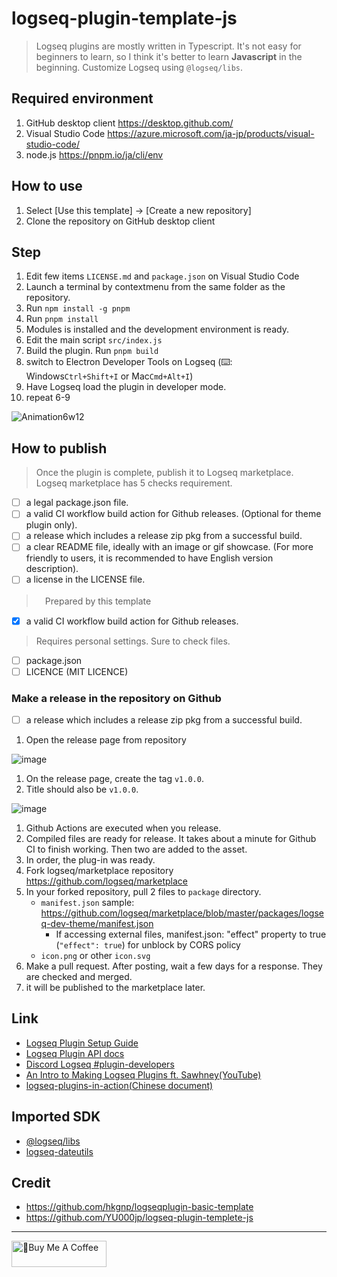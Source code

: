 # logseq-plugin-template-js

> Logseq plugins are mostly written in Typescript. It's not easy for beginners to learn, so I think it's better to learn **Javascript** in the beginning. Customize Logseq using `@logseq/libs`.

## Required environment

1. GitHub desktop client <https://desktop.github.com/>
1. Visual Studio Code <https://azure.microsoft.com/ja-jp/products/visual-studio-code/>
1. node.js <https://pnpm.io/ja/cli/env>

## How to use

1. Select [Use this template] → [Create a new repository]
1. Clone the repository on GitHub desktop client

## Step

1. Edit few items `LICENSE.md` and `package.json` on Visual Studio Code
1. Launch a terminal by contextmenu from the same folder as the repository.
1. Run `npm install -g pnpm`
1. Run `pnpm install`
1. Modules is installed and the development environment is ready.
1. Edit the main script `src/index.js`
1. Build the plugin. Run `pnpm build`
1. switch to Electron Developer Tools on Logseq (⌨️: Windows`Ctrl+Shift+I` or Mac`Cmd+Alt+I`)
1. Have Logseq load the plugin in developer mode.
1. repeat 6-9

![Animation6w12](https://user-images.githubusercontent.com/111847207/204119897-c237eabf-c538-4d24-ac72-c6735364119a.gif)

## How to publish

> Once the plugin is complete, publish it to Logseq marketplace. Logseq marketplace has 5 checks requirement.

- [ ] a legal package.json file.
- [ ] a valid CI workflow build action for Github releases. (Optional for theme plugin only).
- [ ] a release which includes a release zip pkg from a successful build.
- [ ] a clear README file, ideally with an image or gif showcase. (For more friendly to users, it is recommended to have English version description).
- [ ] a license in the LICENSE file.

>　Prepared by this template

- [x]  a valid CI workflow build action for Github releases.

> Requires personal settings. Sure to check files.

- [ ] package.json
- [ ] LICENCE (MIT LICENCE)

### Make a release in the repository on Github

- [ ]  a release which includes a release zip pkg from a successful build.

1. Open the release page from repository

![image](https://user-images.githubusercontent.com/111847207/206027638-99da2713-f674-4813-9644-a094a134479f.png)

1. On the release page, create the tag `v1.0.0`.
1. Title should also be `v1.0.0`.

![image](https://user-images.githubusercontent.com/111847207/206028567-02e0d6b0-f2ff-4a53-b471-97d534732d19.png)

1. Github Actions are executed when you release.
1. Compiled files are ready for release. It takes about a minute for Github CI to finish working. Then two are added to the asset.
1. In order, the plug-in was ready.
1. Fork logseq/marketplace repository <https://github.com/logseq/marketplace>
1. In your forked repository, pull  2 files to `package` directory.
   - `manifest.json` sample: <https://github.com/logseq/marketplace/blob/master/packages/logseq-dev-theme/manifest.json>
      - If accessing external files, manifest.json: "effect" property to true (`"effect": true`) for unblock by CORS policy
   - `icon.png` or other `icon.svg`
1. Make a pull request. After posting, wait a few days for a response. They are checked and merged.
1. it will be published to the marketplace later.

## Link

- [Logseq Plugin Setup Guide](https://gist.github.com/xyhp915/bb9f67f5b430ac0da2629d586a3e4d69)
- [Logseq Plugin API docs](https://plugins-doc.logseq.com/)
- [Discord Logseq #plugin-developers](https://discord.gg/rak7X2dXx9)
- [An Intro to Making Logseq Plugins ft. Sawhney(YouTube)](https://www.youtube.com/watch?v=57h7te3NvJg)
- [logseq-plugins-in-action(Chinese document)](https://correctroad.gitbook.io/logseq-plugins-in-action/)

## Imported SDK

- [@logseq/libs](https://logseq.github.io/plugins/)
- [logseq-dateutils](https://github.com/hkgnp/logseq-dateutils)

## Credit

- <https://github.com/hkgnp/logseqplugin-basic-template>
- <https://github.com/YU000jp/logseq-plugin-templete-js>

---

<a href="https://www.buymeacoffee.com/yu000japan" target="_blank"><img src="https://cdn.buymeacoffee.com/buttons/v2/default-violet.png" alt="🍌Buy Me A Coffee" style="height: 42px;width: 152px" ></a>

